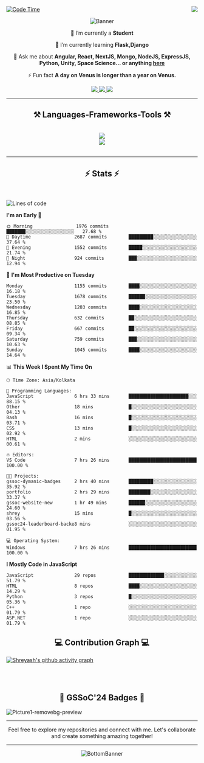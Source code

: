 <div>
 
<img align="right" src="https://visitor-badge.laobi.icu/badge?page_id=shreyash3087.shreyash3087" />

 [![Code Time](https://wakatime.com/badge/user/cd5f70df-e644-46f4-a03b-e1ce78615131.svg)](https://wakatime.com/@cd5f70df-e644-46f4-a03b-e1ce78615131)
 
</div>


<div align="center">
 
![Banner](https://github.com/user-attachments/assets/fe33d289-b057-4d85-ad76-3103802aa9e1)

</div>


<div align="center">
 
 🔭 I’m currently a **Student** 
 
 🌱 I’m currently learning **Flask,Django**

💬 Ask me about **Angular, React, NextJS, Mongo, NodeJS, ExpressJS, Python, Unity, Space Science... or anything [here](https://github.com/shreyash3087/shreyash3087/issues)**

⚡ Fun fact **A day on Venus is longer than a year on Venus.**

</div>
 
<div align="center"> 
  <a href="mailto:shreyash3087@gmail.com">
    <img src="https://img.shields.io/badge/Gmail-333333?style=for-the-badge&logo=gmail&logoColor=red" />
  </a>
  <a href="https://www.linkedin.com/in/shreyash-srivastava-1a1161280" target="_blank">
    <img src="https://img.shields.io/badge/LinkedIn-0077B5?style=for-the-badge&logo=linkedin&logoColor=white" target="_blank" />
  </a>
  <a href="https://github.com/shreyash3087" target="_blank">
     <img src="https://img.shields.io/badge/Github-FF5722?style=for-the-badge&logo=github&logoColor=white" target="_blank" />
  </a>
</div>
<hr/>
 
<h2 align="center">⚒️ Languages-Frameworks-Tools ⚒️</h2>
<br/>
<div align="center">
    <img src="https://skillicons.dev/icons?i=react,bootstrap,html,css,vscode,github,figma,cpp,vercel,netlify" /><br>
    <img src="https://skillicons.dev/icons?i=tailwind,git,nodejs,python,javascript,typescript,express,firebase,mongodb,nextjs,unity,azure,blender" /><br>
</div>

<br/>
<hr/>

<h2 align="center">⚡ Stats ⚡</h2>

<br>
<div>
 
 
<!--START_SECTION:waka-->
![Lines of code](https://img.shields.io/badge/From%20Hello%20World%20I%27ve%20Written-4.7%20million%20lines%20of%20code-blue)

**I'm an Early 🐤** 

```text
🌞 Morning                1976 commits        ███████░░░░░░░░░░░░░░░░░░   27.68 % 
🌆 Daytime                2687 commits        █████████░░░░░░░░░░░░░░░░   37.64 % 
🌃 Evening                1552 commits        █████░░░░░░░░░░░░░░░░░░░░   21.74 % 
🌙 Night                  924 commits         ███░░░░░░░░░░░░░░░░░░░░░░   12.94 % 
```
📅 **I'm Most Productive on Tuesday** 

```text
Monday                   1155 commits        ████░░░░░░░░░░░░░░░░░░░░░   16.18 % 
Tuesday                  1678 commits        ██████░░░░░░░░░░░░░░░░░░░   23.50 % 
Wednesday                1203 commits        ████░░░░░░░░░░░░░░░░░░░░░   16.85 % 
Thursday                 632 commits         ██░░░░░░░░░░░░░░░░░░░░░░░   08.85 % 
Friday                   667 commits         ██░░░░░░░░░░░░░░░░░░░░░░░   09.34 % 
Saturday                 759 commits         ███░░░░░░░░░░░░░░░░░░░░░░   10.63 % 
Sunday                   1045 commits        ████░░░░░░░░░░░░░░░░░░░░░   14.64 % 
```


📊 **This Week I Spent My Time On** 

```text
🕑︎ Time Zone: Asia/Kolkata

💬 Programming Languages: 
JavaScript               6 hrs 33 mins       ██████████████████████░░░   88.15 % 
Other                    18 mins             █░░░░░░░░░░░░░░░░░░░░░░░░   04.13 % 
Bash                     16 mins             █░░░░░░░░░░░░░░░░░░░░░░░░   03.71 % 
CSS                      13 mins             █░░░░░░░░░░░░░░░░░░░░░░░░   02.92 % 
HTML                     2 mins              ░░░░░░░░░░░░░░░░░░░░░░░░░   00.61 % 

🔥 Editors: 
VS Code                  7 hrs 26 mins       █████████████████████████   100.00 % 

🐱‍💻 Projects: 
gssoc-dymanic-badges     2 hrs 40 mins       █████████░░░░░░░░░░░░░░░░   35.92 % 
portfolio                2 hrs 29 mins       ████████░░░░░░░░░░░░░░░░░   33.37 % 
gssoc-website-new        1 hr 49 mins        ██████░░░░░░░░░░░░░░░░░░░   24.60 % 
shrey                    15 mins             █░░░░░░░░░░░░░░░░░░░░░░░░   03.56 % 
gssoc24-leaderboard-backe8 mins              ░░░░░░░░░░░░░░░░░░░░░░░░░   01.95 % 

💻 Operating System: 
Windows                  7 hrs 26 mins       █████████████████████████   100.00 % 
```

**I Mostly Code in JavaScript** 

```text
JavaScript               29 repos            █████████████░░░░░░░░░░░░   51.79 % 
HTML                     8 repos             ████░░░░░░░░░░░░░░░░░░░░░   14.29 % 
Python                   3 repos             █░░░░░░░░░░░░░░░░░░░░░░░░   05.36 % 
C++                      1 repo              ░░░░░░░░░░░░░░░░░░░░░░░░░   01.79 % 
ASP.NET                  1 repo              ░░░░░░░░░░░░░░░░░░░░░░░░░   01.79 % 
```




<!--END_SECTION:waka-->

</div>

<div>
  <div align="center" ><h2 align="center">💻 Contribution Graph 💻</h2></div>
 
  [![Shreyash's github activity graph](https://github-readme-activity-graph.vercel.app/graph?username=shreyash3087&hide_border=true&theme=github)](https://github.com/ashutosh00710/github-readme-activity-graph)
 
</div>

<br/><br/>

<h2 align="center">🔰 GSSoC'24 Badges 🔰</h2>

![Picture1-removebg-preview](https://github.com/user-attachments/assets/4ece96a5-043a-44df-b51b-40738d3603ff)

<div align="center"> 
  <hr/>
  Feel free to explore my repositories and connect with me. Let's collaborate and create something amazing together!
  <hr/>
</div>

<div align="center">
 
![BottomBanner](https://github.com/user-attachments/assets/7afe064f-9b9f-401d-bec1-35c8625bb3dc)

</div>

